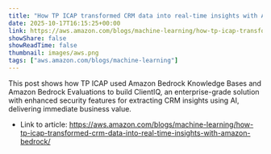 ```yaml
---
title: "How TP ICAP transformed CRM data into real-time insights with Amazon Bedrock"
date: 2025-10-17T16:15:25+00:00
link: https://aws.amazon.com/blogs/machine-learning/how-tp-icap-transformed-crm-data-into-real-time-insights-with-amazon-bedrock/
showShare: false
showReadTime: false
thumbnail: images/aws.png
tags: ["aws.amazon.com/blogs/machine-learning"]
---
```

This post shows how TP ICAP used Amazon Bedrock Knowledge Bases and Amazon Bedrock Evaluations to build ClientIQ, an enterprise-grade solution with enhanced security features for extracting CRM insights using AI, delivering immediate business value.

- Link to article: https://aws.amazon.com/blogs/machine-learning/how-tp-icap-transformed-crm-data-into-real-time-insights-with-amazon-bedrock/